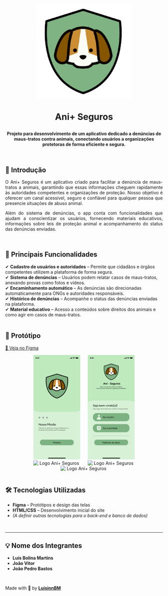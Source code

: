 <div align="center">
  <img src="src/images/Logo.png" alt="Logo Ani+ Seguros" width="300">
</div>

  
</p>

# <p align="center">Ani+ Seguros</p>

<p align="center"><strong>Projeto para desenvolvimento de um aplicativo dedicado a denúncias de maus-tratos contra animais, conectando usuários a organizações protetoras de forma eficiente e segura.</strong></p>
<br>

## 📖 Introdução

<p align="justify">
  O Ani+ Seguros é um aplicativo criado para facilitar a denúncia de maus-tratos a animais, garantindo que essas informações cheguem rapidamente às autoridades competentes e organizações de proteção. Nosso objetivo é oferecer um canal acessível, seguro e confiável para qualquer pessoa que presencie situações de abuso animal.
</p>
<p align="justify">
  Além do sistema de denúncias, o app conta com funcionalidades que ajudam a conscientizar os usuários, fornecendo materiais educativos, informações sobre leis de proteção animal e acompanhamento do status das denúncias enviadas.
</p>
<br>

## 📌 Principais Funcionalidades

✔ **Cadastro de usuários e autoridades** – Permite que cidadãos e órgãos competentes utilizem a plataforma de forma segura.  
✔ **Sistema de denúncias** – Usuários podem relatar casos de maus-tratos, anexando provas como fotos e vídeos.  
✔ **Encaminhamento automático** – As denúncias são direcionadas automaticamente para ONGs e autoridades responsáveis.  
✔ **Histórico de denúncias** – Acompanhe o status das denúncias enviadas na plataforma.  
✔ **Material educativo** – Acesso a conteúdos sobre direitos dos animais e como agir em casos de maus-tratos.  
<br>

## 🎨 Protótipo

[🔗 Veja no Figma](https://www.figma.com/design/xcWZ9gXfMdnhKTYcsMzMXN/Projeto-Ani%2B-Seguros?node-id=0-1&p=f&t=yo7i2K7jSR1Rngj3-0)

<div align="center">
  <img src="src/screens/Entrada 1.png" alt="Logo Ani+ Seguros" width="150" style="display: inline-block; margin: 0 10px;">
  <img src="src/screens/Menu Inicial.png" alt="Logo Ani+ Seguros" width="150" style="display: inline-block; margin: 0 10px;">
  <img src="src/screens/Login Usuário.png" alt="Logo Ani+ Seguros" width="150" style="display: inline-block; margin: 0 10px;">
  <img src="src/screens/Menu Usuário.png" alt="Logo Ani+ Seguros" width="150" style="display: inline-block; margin: 0 10px;">
  <img src="src/screens/Denúncia 3.png" alt="Logo Ani+ Seguros" width="150" style="display: inline-block; margin: 0 10px;">
</div>
<br>

## 🛠️ Tecnologias Utilizadas

- **Figma** – Protótipos e design das telas  
- **HTML/CSS** – Desenvolvimento inicial do site  
- *(A definir outras tecnologias para o back-end e banco de dados)*  
<br>

---

## 💡 Nome dos Integrantes

- **Luís Bolina Martins**  
- **João Vitor**  
- **João Pedro Bastos**  
<br>

Made with 🤍 by **[LuisinnBM](https://github.com/LuisinnBM)**
